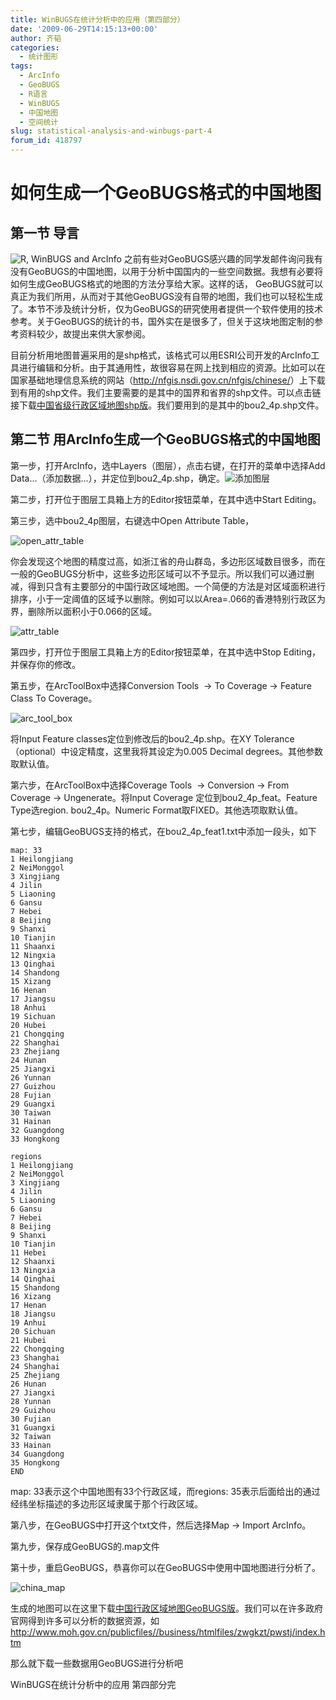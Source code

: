 ```yaml
---
title: WinBUGS在统计分析中的应用（第四部分）
date: '2009-06-29T14:15:13+00:00'
author: 齐韬
categories:
  - 统计图形
tags:
  - ArcInfo
  - GeoBUGS
  - R语言
  - WinBUGS
  - 中国地图
  - 空间统计
slug: statistical-analysis-and-winbugs-part-4
forum_id: 418797
---
```


# 如何生成一个GeoBUGS格式的中国地图

## 第一节 导言

![R, WinBUGS and ArcInfo](https://uploads.cosx.org/2009/06/r_bugs_esri.png) 之前有些对GeoBUGS感兴趣的同学发邮件询问我有没有GeoBUGS的中国地图，以用于分析中国国内的一些空间数据。我想有必要将如何生成GeoBUGS格式的地图的方法分享给大家。这样的话， GeoBUGS就可以真正为我们所用，从而对于其他GeoBUGS没有自带的地图，我们也可以轻松生成了。本节不涉及统计分析，仅为GeoBUGS的研究使用者提供一个软件使用的技术参考。关于GeoBUGS的统计的书，国外实在是很多了，但关于这块地图定制的参考资料较少，故提出来供大家参阅。

<!--more-->

目前分析用地图普遍采用的是shp格式，该格式可以用ESRI公司开发的ArcInfo工具进行编辑和分析。由于其通用性，故很容易在网上找到相应的资源。比如可以在国家基础地理信息系统的网站（<http://nfgis.nsdi.gov.cn/nfgis/chinese/>）上下载到有用的shp文件。我们主要需要的是其中的国界和省界的shp文件。可以点击链接下载[中国省级行政区域地图shp版](https://uploads.cosx.org/2009/06/bou2_4m.zip)。我们要用到的是其中的bou2_4p.shp文件。

## 第二节 用ArcInfo生成一个GeoBUGS格式的中国地图

第一步，打开ArcInfo，选中Layers（图层），点击右键，在打开的菜单中选择Add Data…（添加数据…），并定位到bou2_4p.shp，确定。![添加图层](https://uploads.cosx.org/2009/06/add_layers.png)

第二步，打开位于图层工具箱上方的Editor按钮菜单，在其中选中Start Editing。

第三步，选中bou2_4p图层，右键选中Open Attribute Table，

![open_attr_table](https://uploads.cosx.org/2009/06/open_attr_table.png)

你会发现这个地图的精度过高，如浙江省的舟山群岛，多边形区域数目很多，而在一般的GeoBUGS分析中，这些多边形区域可以不予显示。所以我们可以通过删减，得到只含有主要部分的中国行政区域地图。一个简便的方法是对区域面积进行排序，小于一定阈值的区域予以删除。例如可以以Area=.066的香港特别行政区为界，删除所以面积小于0.066的区域。

![attr_table](https://uploads.cosx.org/2009/06/attr_table.png)

第四步，打开位于图层工具箱上方的Editor按钮菜单，在其中选中Stop Editing，并保存你的修改。

第五步，在ArcToolBox中选择Conversion Tools  -> To Coverage -> Feature Class To Coverage。

![arc_tool_box](https://uploads.cosx.org/2009/06/arc_tool_box.png)

将Input Feature classes定位到修改后的bou2_4p.shp。在XY Tolerance（optional）中设定精度，这里我将其设定为0.005 Decimal degrees。其他参数取默认值。

第六步，在ArcToolBox中选择Coverage Tools  -> Conversion -> From Coverage -> Ungenerate。将Input Coverage 定位到bou2\_4p\_feat。Feature Type选region. bou2_4p。Numeric Format取FIXED。其他选项取默认值。

第七步，编辑GeoBUGS支持的格式，在bou2\_4p\_feat1.txt中添加一段头，如下

```
map: 33
1 Heilongjiang
2 NeiMonggol
3 Xingjiang
4 Jilin
5 Liaoning
6 Gansu
7 Hebei
8 Beijing
9 Shanxi
10 Tianjin
11 Shaanxi
12 Ningxia
13 Qinghai
14 Shandong
15 Xizang
16 Henan
17 Jiangsu
18 Anhui
19 Sichuan
20 Hubei
21 Chongqing
22 Shanghai
23 Zhejiang
24 Hunan
25 Jiangxi
26 Yunnan
27 Guizhou
28 Fujian
29 Guangxi
30 Taiwan
31 Hainan
32 Guangdong
33 Hongkong

regions
1 Heilongjiang
2 NeiMonggol
3 Xingjiang
4 Jilin
5 Liaoning
6 Gansu
7 Hebei
8 Beijing
9 Shanxi
10 Tianjin
11 Hebei
12 Shaanxi
13 Ningxia
14 Qinghai
15 Shandong
16 Xizang   
17 Henan
18 Jiangsu
19 Anhui
20 Sichuan
21 Hubei
22 Chongqing
23 Shanghai
24 Shanghai
25 Zhejiang
26 Hunan
27 Jiangxi
28 Yunnan
29 Guizhou
30 Fujian
31 Guangxi
32 Taiwan
33 Hainan
34 Guangdong
35 Hongkong
END
```

map: 33表示这个中国地图有33个行政区域，而regions: 35表示后面给出的通过经纬坐标描述的多边形区域隶属于那个行政区域。

第八步，在GeoBUGS中打开这个txt文件，然后选择Map -> Import ArcInfo。

第九步，保存成GeoBUGS的.map文件

第十步，重启GeoBUGS，恭喜你可以在GeoBUGS中使用中国地图进行分析了。

![china_map](https://uploads.cosx.org/2009/06/china_map.png)

生成的地图可以在这里下载[中国行政区域地图GeoBUGS版](https://uploads.cosx.org/2009/06/China.zip)。我们可以在许多政府官网得到许多可以分析的数据资源，如<http://www.moh.gov.cn/publicfiles//business/htmlfiles/zwgkzt/pwstj/index.htm>

那么就下载一些数据用GeoBUGS进行分析吧

WinBUGS在统计分析中的应用 第四部分完
